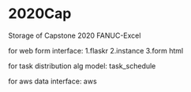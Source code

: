 # 2020Cap
Storage of Capstone 2020 FANUC-Excel

for web form interface:
  1.flaskr
  2.instance
  3.form html

for task distribution alg model:
  task_schedule
  
for aws data interface:
  aws
